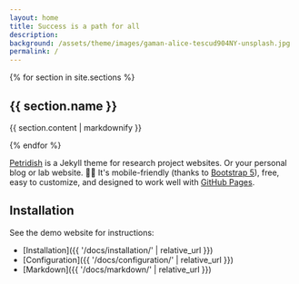 ```yaml
---
layout: home
title: Success is a path for all
description: 
background: /assets/theme/images/gaman-alice-tescud904NY-unsplash.jpg
permalink: /
---
```

{% for section in site.sections %}
  <h2>{{ section.name }}</h2>
  <p>{{ section.content | markdownify }}</p>
{% endfor %}

[Petridish](https://github.com/peterdesmet/petridish) is a Jekyll theme for research project websites. Or your personal blog or lab website. 👩‍🔬 It's mobile-friendly (thanks to [Bootstrap 5](https://getbootstrap.com/docs/5.1/)), free, easy to customize, and designed to work well with [GitHub Pages](https://pages.github.com/).

## Installation

See the demo website for instructions:

- [Installation]({{ '/docs/installation/' | relative_url }})
- [Configuration]({{ '/docs/configuration/' | relative_url }})
- [Markdown]({{ '/docs/markdown/' | relative_url }})
